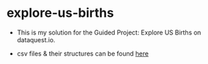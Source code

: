 # explore-us-births

- This is my solution for the Guided Project: Explore US Births on dataquest.io.

- csv files & their structures can be found [here](https://github.com/fivethirtyeight/data/tree/master/births)
